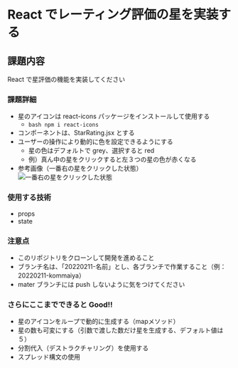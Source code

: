 # React でレーティング評価の星を実装する

## 課題内容
React で星評価の機能を実装してください

### 課題詳細
- 星のアイコンは react-icons パッケージをインストールして使用する
  - ```bash npm i react-icons```
- コンポーネントは、StarRating.jsx とする
- ユーザーの操作により動的に色を設定できるようにする
  - 星の色はデフォルトで grey、選択すると red
  - 例）真ん中の星をクリックすると左３つの星の色が赤くなる
- 参考画像（一番右の星をクリックした状態）
![一番右の星をクリックした状態](2022-02-11-16-26-13.png)


### 使用する技術
- props
- state


### 注意点
- このリポジトリをクローンして開発を進めること
- ブランチ名は、「20220211-名前」とし、各ブランチで作業すること（例：20220211-kommaiya）
- mater ブランチには push しないように気をつけてください


### さらにここまでできると Good!!
- 星のアイコンをループで動的に生成する（mapメソッド）
- 星の数も可変にする（引数で渡した数だけ星を生成する、デフォルト値は５）
- 分割代入（デストラクチャリング）を使用する
- スプレッド構文の使用
